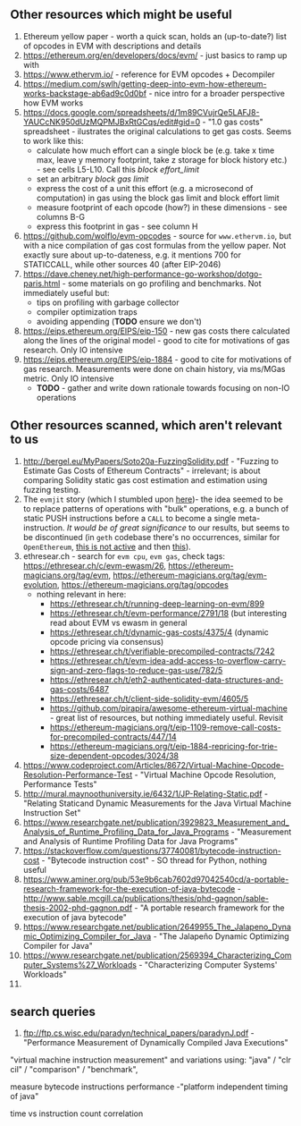 ## Other resources which might be useful

1. Ethereum yellow paper - worth a quick scan, holds an (up-to-date?) list of opcodes in EVM with descriptions and details
2. https://ethereum.org/en/developers/docs/evm/ - just basics to ramp up with
3. https://www.ethervm.io/ - reference for EVM opcodes + Decompiler
4. https://medium.com/swlh/getting-deep-into-evm-how-ethereum-works-backstage-ab6ad9c0d0bf - nice intro for a broader perspective how EVM works
5. https://docs.google.com/spreadsheets/d/1m89CVujrQe5LAFJ8-YAUCcNK950dUzMQPMJBxRtGCqs/edit#gid=0 - "1.0 gas costs" spreadsheet - ilustrates the original calculations to get gas costs. Seems to work like this:
    - calculate how much effort can a single block be (e.g. take x time max, leave y memory footprint, take z storage for block history etc.) - see cells L5-L10. Call this _block effort_limit_
    - set an arbitrary _block gas limit_
    - express the cost of a unit this effort (e.g. a microsecond of computation) in gas using the block gas limit and block effort limit
    - measure footprint of each opcode (how?) in these dimensions - see columns B-G
    - express this footprint in gas - see column H
6. https://github.com/wolflo/evm-opcodes - source for `www.ethervm.io`, but with a nice compilation of gas cost formulas from the yellow paper. Not exactly sure about up-to-dateness, e.g. it mentions 700 for STATICCALL, while other sources 40 (after EIP-2046)
7. https://dave.cheney.net/high-performance-go-workshop/dotgo-paris.html - some materials on go profiling and benchmarks. Not immediately useful but:
    - tips on profiling with garbage collector
    - compiler optimization traps
    - avoiding appending (**TODO** ensure we don't)
8. https://eips.ethereum.org/EIPS/eip-150 - new gas costs there calculated along the lines of the original model - good to cite for motivations of gas research. Only IO intensive
9. https://eips.ethereum.org/EIPS/eip-1884 - good to cite for motivations of gas research. Measurements were done on chain history, via ms/MGas metric. Only IO intensive
    - **TODO** - gather and write down rationale towards focusing on non-IO operations

## Other resources scanned, which aren't relevant to us

1. http://bergel.eu/MyPapers/Soto20a-FuzzingSolidity.pdf - "Fuzzing to Estimate Gas Costs of Ethereum Contracts" - irrelevant; is about comparing Solidity static gas cost estimation and estimation using fuzzing testing.
1. The `evmjit` story (which I stumbled upon [here](https://ethresear.ch/t/evm-performance/2791))- the idea seemed to be to replace patterns of operations with "bulk" operations, e.g. a bunch of static PUSH instructions before a `CALL` to become a single meta-instruction. _It would be of great significance_ to our results, but seems to be discontinued (in `geth` codebase there's no occurrences, similar for `OpenEthereum`, [this is not active](https://github.com/ethereum/evmjit) and then [this](https://github.com/ethereum/go-ethereum/issues/2365#issuecomment-275493369)).
1. ethresear.ch - search for `evm cpu`, `evm gas`, check tags: https://ethresear.ch/c/evm-ewasm/26, https://ethereum-magicians.org/tag/evm, https://ethereum-magicians.org/tag/evm-evolution, https://ethereum-magicians.org/tag/opcodes
    - nothing relevant in here:
        - https://ethresear.ch/t/running-deep-learning-on-evm/899
        - https://ethresear.ch/t/evm-performance/2791/18 (but interesting read about EVM vs ewasm in general
        - https://ethresear.ch/t/dynamic-gas-costs/4375/4 (dynamic opcode pricing via consensus)
        - https://ethresear.ch/t/verifiable-precompiled-contracts/7242
        - https://ethresear.ch/t/evm-idea-add-access-to-overflow-carry-sign-and-zero-flags-to-reduce-gas-use/782/5
        - https://ethresear.ch/t/eth2-authenticated-data-structures-and-gas-costs/6487
        - https://ethresear.ch/t/client-side-solidity-evm/4605/5
        - https://github.com/pirapira/awesome-ethereum-virtual-machine - great list of resources, but nothing immediately useful. Revisit
        - https://ethereum-magicians.org/t/eip-1109-remove-call-costs-for-precompiled-contracts/447/14
        - https://ethereum-magicians.org/t/eip-1884-repricing-for-trie-size-dependent-opcodes/3024/38
1. https://www.codeproject.com/Articles/8672/Virtual-Machine-Opcode-Resolution-Performance-Test - "Virtual Machine Opcode Resolution, Performance Tests"
1. http://mural.maynoothuniversity.ie/6432/1/JP-Relating-Static.pdf - "Relating Staticand Dynamic Measurements for the Java Virtual Machine Instruction Set"
1. https://www.researchgate.net/publication/3929823_Measurement_and_Analysis_of_Runtime_Profiling_Data_for_Java_Programs - "Measurement and Analysis of Runtime Profiling Data for Java Programs"
1. https://stackoverflow.com/questions/37740081/bytecode-instruction-cost - "Bytecode instruction cost" - SO thread for Python, nothing useful
1. https://www.aminer.org/pub/53e9b6cab7602d97042540cd/a-portable-research-framework-for-the-execution-of-java-bytecode - http://www.sable.mcgill.ca/publications/thesis/phd-gagnon/sable-thesis-2002-phd-gagnon.pdf - "A portable research framework for the execution of java bytecode"
1. https://www.researchgate.net/publication/2649955_The_Jalapeno_Dynamic_Optimizing_Compiler_for_Java - "The Jalapeño Dynamic Optimizing Compiler for Java"
1. https://www.researchgate.net/publication/2569394_Characterizing_Computer_Systems%27_Workloads - "Characterizing Computer Systems' Workloads"
1.

## search queries

1. ftp://ftp.cs.wisc.edu/paradyn/technical_papers/paradynJ.pdf - "Performance Measurement of Dynamically Compiled Java Executions"

"virtual machine instruction measurement" and variations using: "java" / "clr cil" / "comparison" / "benchmark",

measure bytecode instructions performance -"platform independent timing of java"

time vs instruction count correlation
